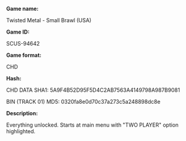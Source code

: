 **Game name:**

Twisted Metal - Small Brawl (USA)

**Game ID:**

SCUS-94642

**Game format:**

CHD

**Hash:**

CHD DATA SHA1: 5A9F4B52D95F5D4C2AB7563A4149798A987B9081

BIN (TRACK 01) MD5: 0320fa8e0d70c37a273c5a248898dc8e

**Description:**

Everything unlocked. Starts at main menu with "TWO PLAYER" option highlighted.